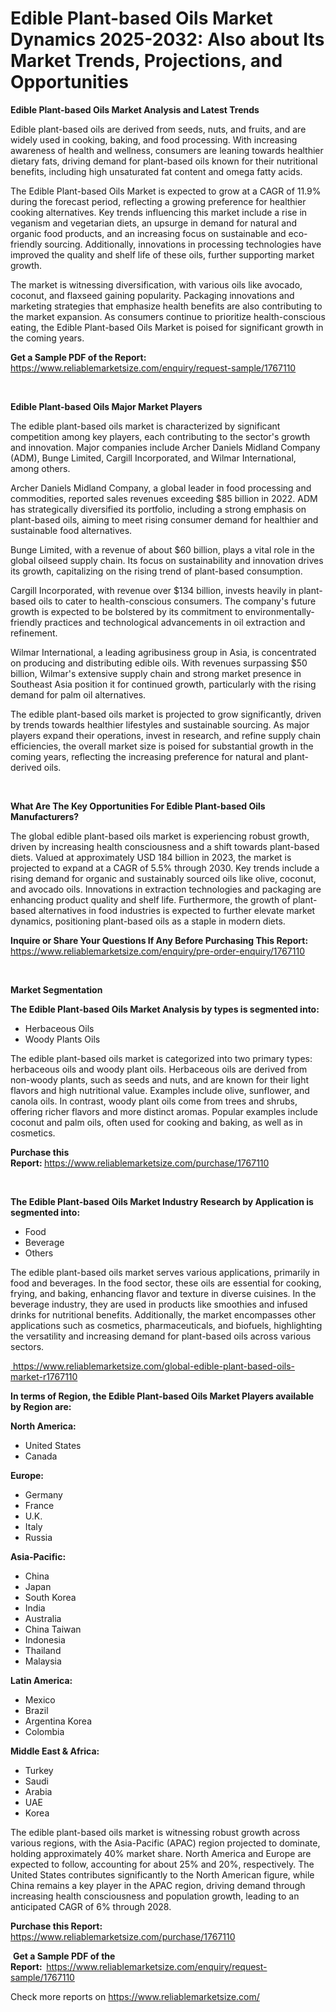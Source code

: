<p><h1>Edible Plant-based Oils Market Dynamics 2025-2032: Also about Its Market Trends, Projections, and Opportunities</h1></p><p><strong>Edible Plant-based Oils Market Analysis and Latest Trends</strong></p>
<p><p>Edible plant-based oils are derived from seeds, nuts, and fruits, and are widely used in cooking, baking, and food processing. With increasing awareness of health and wellness, consumers are leaning towards healthier dietary fats, driving demand for plant-based oils known for their nutritional benefits, including high unsaturated fat content and omega fatty acids.</p><p>The Edible Plant-based Oils Market is expected to grow at a CAGR of 11.9% during the forecast period, reflecting a growing preference for healthier cooking alternatives. Key trends influencing this market include a rise in veganism and vegetarian diets, an upsurge in demand for natural and organic food products, and an increasing focus on sustainable and eco-friendly sourcing. Additionally, innovations in processing technologies have improved the quality and shelf life of these oils, further supporting market growth.</p><p>The market is witnessing diversification, with various oils like avocado, coconut, and flaxseed gaining popularity. Packaging innovations and marketing strategies that emphasize health benefits are also contributing to the market expansion. As consumers continue to prioritize health-conscious eating, the Edible Plant-based Oils Market is poised for significant growth in the coming years.</p></p>
<p><strong>Get a Sample PDF of the Report:&nbsp;</strong> <a href="https://www.reliablemarketsize.com/enquiry/request-sample/1767110?utm_campaign=2464&utm_medium=2&utm_source=Github&utm_content=ia&utm_term=15022025&utm_id=edible-plant-based-oils">https://www.reliablemarketsize.com/enquiry/request-sample/1767110</a></p>
<p>&nbsp;</p>
<p><strong>Edible Plant-based Oils Major Market Players</strong></p>
<p><p>The edible plant-based oils market is characterized by significant competition among key players, each contributing to the sector's growth and innovation. Major companies include Archer Daniels Midland Company (ADM), Bunge Limited, Cargill Incorporated, and Wilmar International, among others.</p><p>Archer Daniels Midland Company, a global leader in food processing and commodities, reported sales revenues exceeding $85 billion in 2022. ADM has strategically diversified its portfolio, including a strong emphasis on plant-based oils, aiming to meet rising consumer demand for healthier and sustainable food alternatives.</p><p>Bunge Limited, with a revenue of about $60 billion, plays a vital role in the global oilseed supply chain. Its focus on sustainability and innovation drives its growth, capitalizing on the rising trend of plant-based consumption.</p><p>Cargill Incorporated, with revenue over $134 billion, invests heavily in plant-based oils to cater to health-conscious consumers. The company's future growth is expected to be bolstered by its commitment to environmentally-friendly practices and technological advancements in oil extraction and refinement.</p><p>Wilmar International, a leading agribusiness group in Asia, is concentrated on producing and distributing edible oils. With revenues surpassing $50 billion, Wilmar's extensive supply chain and strong market presence in Southeast Asia position it for continued growth, particularly with the rising demand for palm oil alternatives.</p><p>The edible plant-based oils market is projected to grow significantly, driven by trends towards healthier lifestyles and sustainable sourcing. As major players expand their operations, invest in research, and refine supply chain efficiencies, the overall market size is poised for substantial growth in the coming years, reflecting the increasing preference for natural and plant-derived oils.</p></p>
<p>&nbsp;</p>
<p><strong>What Are The Key Opportunities For Edible Plant-based Oils Manufacturers?</strong></p>
<p><p>The global edible plant-based oils market is experiencing robust growth, driven by increasing health consciousness and a shift towards plant-based diets. Valued at approximately USD 184 billion in 2023, the market is projected to expand at a CAGR of 5.5% through 2030. Key trends include a rising demand for organic and sustainably sourced oils like olive, coconut, and avocado oils. Innovations in extraction technologies and packaging are enhancing product quality and shelf life. Furthermore, the growth of plant-based alternatives in food industries is expected to further elevate market dynamics, positioning plant-based oils as a staple in modern diets.</p></p>
<p><strong>Inquire or Share Your Questions If Any Before Purchasing This Report:</strong> <a href="https://www.reliablemarketsize.com/enquiry/pre-order-enquiry/1767110?utm_campaign=2464&utm_medium=2&utm_source=Github&utm_content=ia&utm_term=15022025&utm_id=edible-plant-based-oils">https://www.reliablemarketsize.com/enquiry/pre-order-enquiry/1767110</a></p>
<p>&nbsp;</p>
<p><strong>Market Segmentation</strong></p>
<p><strong>The Edible Plant-based Oils Market Analysis by types is segmented into:</strong></p>
<p><ul><li>Herbaceous Oils</li><li>Woody Plants Oils</li></ul></p>
<p><p>The edible plant-based oils market is categorized into two primary types: herbaceous oils and woody plant oils. Herbaceous oils are derived from non-woody plants, such as seeds and nuts, and are known for their light flavors and high nutritional value. Examples include olive, sunflower, and canola oils. In contrast, woody plant oils come from trees and shrubs, offering richer flavors and more distinct aromas. Popular examples include coconut and palm oils, often used for cooking and baking, as well as in cosmetics.</p></p>
<p><strong>Purchase this Report:&nbsp;</strong><a href="https://www.reliablemarketsize.com/purchase/1767110?utm_campaign=2464&utm_medium=2&utm_source=Github&utm_content=ia&utm_term=15022025&utm_id=edible-plant-based-oils">https://www.reliablemarketsize.com/purchase/1767110</a></p>
<p>&nbsp;</p>
<p><strong>The Edible Plant-based Oils Market Industry Research by Application is segmented into:</strong></p>
<p><ul><li>Food</li><li>Beverage</li><li>Others</li></ul></p>
<p><p>The edible plant-based oils market serves various applications, primarily in food and beverages. In the food sector, these oils are essential for cooking, frying, and baking, enhancing flavor and texture in diverse cuisines. In the beverage industry, they are used in products like smoothies and infused drinks for nutritional benefits. Additionally, the market encompasses other applications such as cosmetics, pharmaceuticals, and biofuels, highlighting the versatility and increasing demand for plant-based oils across various sectors.</p></p>
<p><a href="https://www.reliablemarketsize.com/global-edible-plant-based-oils-market-r1767110?utm_campaign=2464&utm_medium=2&utm_source=Github&utm_content=ia&utm_term=15022025&utm_id=edible-plant-based-oils">&nbsp;https://www.reliablemarketsize.com/global-edible-plant-based-oils-market-r1767110</a></p>
<p><strong>In terms of Region, the Edible Plant-based Oils Market Players available by Region are:</strong></p>
<p>
    <p> <strong> North America: </strong>
        <ul>
            <li>United States</li>
            <li>Canada</li>
        </ul>
        </p> 
    <p> <strong> Europe: </strong>
        <ul>
            <li>Germany</li>
            <li>France</li>
            <li>U.K.</li>
            <li>Italy</li>
            <li>Russia</li>
        </ul>
        </p> 
    <p> <strong> Asia-Pacific: </strong>
        <ul>
            <li>China</li>
            <li>Japan</li>
            <li>South Korea</li>
            <li>India</li>
            <li>Australia</li>
            <li>China Taiwan</li>
            <li>Indonesia</li>
            <li>Thailand</li>
            <li>Malaysia</li>
        </ul>
        </p> 
    <p> <strong> Latin America: </strong>
        <ul>
            <li>Mexico</li>
            <li>Brazil</li>
            <li>Argentina Korea</li>
            <li>Colombia</li>
        </ul>
        </p> 
    <p> <strong> Middle East & Africa: </strong>
        <ul>
            <li>Turkey</li>
            <li>Saudi</li>
            <li>Arabia</li>
            <li>UAE</li>
            <li>Korea</li>
        </ul>
    </p>
    </p>
<p><p>The edible plant-based oils market is witnessing robust growth across various regions, with the Asia-Pacific (APAC) region projected to dominate, holding approximately 40% market share. North America and Europe are expected to follow, accounting for about 25% and 20%, respectively. The United States contributes significantly to the North American figure, while China remains a key player in the APAC region, driving demand through increasing health consciousness and population growth, leading to an anticipated CAGR of 6% through 2028.</p></p>
<p><strong>Purchase this Report: </strong><a href="https://www.reliablemarketsize.com/purchase/1767110?utm_campaign=2464&utm_medium=2&utm_source=Github&utm_content=ia&utm_term=15022025&utm_id=edible-plant-based-oils">https://www.reliablemarketsize.com/purchase/1767110</a></p>
<p>&nbsp;<strong>Get a Sample PDF of the Report:&nbsp;&nbsp;</strong><a href="https://www.reliablemarketsize.com/enquiry/request-sample/1767110?utm_campaign=2464&utm_medium=2&utm_source=Github&utm_content=ia&utm_term=15022025&utm_id=edible-plant-based-oils">https://www.reliablemarketsize.com/enquiry/request-sample/1767110</a></p>
<p><strong></strong></p>
<p>Check more reports on <a href="https://www.reliablemarketsize.com/?utm_campaign=2464&utm_medium=2&utm_source=Github&utm_content=ia&utm_term=15022025&utm_id=edible-plant-based-oils">https://www.reliablemarketsize.com/</a></p>